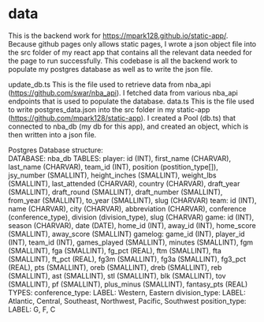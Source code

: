 # data

This is the backend work for https://mpark128.github.io/static-app/.
Because github pages only allows static pages, I wrote a json object file into the src folder of my react app that contains all the relevant data needed for the page to run successfully. 
This codebase is all the backend work to populate my postgres database as well as to write the json file. 

update_db.ts
  This is the file used to retrieve data from nba_api (https://github.com/swar/nba_api).
  I fetched data from various nba_api endpoints that is used to populate the database. 
data.ts
  This is the file used to write postgres_data.json into the src folder in my static-app (https://github.com/mpark128/static-app).
  I created a Pool (db.ts) that connected to nba_db (my db for this app), and created an object, which is then written into a json file. 

Postgres Database structure:    
  DATABASE:   nba_db
  TABLES:
    player:   id (INT),
              first_name (CHARVAR),
              last_name (CHARVAR),
              team_id (INT),
              position (postition_type[]),
              jsy_number (SMALLINT),
              height_inches (SMALLINT),
              weight_lbs (SMALLINT),
              last_attended (CHARVAR),
              country (CHARVAR),
              draft_year (SMALLINT),
              draft_round (SMALLINT),
              draft_number (SMALLINT),
              from_year (SMALLINT),
              to_year (SMALLINT),
              slug (CHARVAR)
    team:     id (INT),
              name (CHARVAR),
              city (CHARVAR),
              abbreviation (CHARVAR),
              conference (conference_type),
              division (division_type),
              slug (CHARVAR)
    game:     id (INT),
              season (CHARVAR),
              date (DATE),
              home_id (INT),
              away_id (INT),
              home_score (SMALLINT),
              away_score (SMALLINT)
    gamelog:  game_id (INT),
              player_id (INT),
              team_id (INT),
              games_played (SMALLINT), 
              minutes (SMALLINT),
              fgm (SMALLINT),
              fga (SMALLINT),
              fg_pct (REAL),
              ftm (SMALLINT),
              fta (SMALLINT),
              ft_pct (REAL),
              fg3m (SMALLINT),
              fg3a (SMALLINT), 
              fg3_pct (REAL),
              pts (SMALLINT), 
              oreb (SMALLINT), 
              dreb (SMALLINT), 
              reb (SMALLINT), 
              ast (SMALLINT), 
              stl (SMALLINT), 
              blk (SMALLINT), 
              tov (SMALLINT), 
              pf (SMALLINT), 
              plus_minus (SMALLINT), 
              fantasy_pts (REAL)
  TYPES:
    conference_type:
      LABEL:  Western,
              Eastern
    division_type:
      LABEL:  Atlantic, 
              Central, 
              Southeast, 
              Northwest, 
              Pacific, 
              Southwest
    position_type:
      LABEL:  G, 
              F,
              C
          
